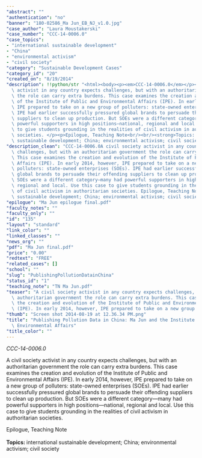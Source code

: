 ```yaml
---
"abstract": ""
"authentication": "no"
"banner": "180-02586_Ma Jun_EB_NJ_v1.0.jpg"
"case_author": "Laura Moustakerski"
"case_number": "CCC-14-0006.0"
"case_topics":
- "international sustainable development"
- "China"
- "environmental activism"
- "civil society"
"category": "Sustainable Development Cases"
"category_id": "20"
"created_on": "8/19/2014"
"description": !!python/str "<html><body><p><em>CCC-14-0006.0</em></p><p>A civil society\
  \ activist in any country expects challenges, but with an authoritarian government\
  \ the role can carry extra burdens. This case examines the creation and evolution\
  \ of the Institute of Public and Environmental Affairs (IPE). In early 2014, however,\
  \ IPE prepared to take on a new group of polluters: state-owned enterprises (SOEs).\
  \ IPE had earlier successfully pressured global brands to persuade their offending\
  \ suppliers to clean up production. But SOEs were a different category—many had\
  \ powerful supporters in high positions—national, regional and local. Use this case\
  \ to give students grounding in the realities of civil activism in authoritarian\
  \ societies. </p><p>Epilogue, Teaching Note<br/><br/><strong>Topics: </strong>international\
  \ sustainable development; China; environmental activism; civil society</p></body></html>"
"description_clean": "CCC-14-0006.0A civil society activist in any country expects\
  \ challenges, but with an authoritarian government the role can carry extra burdens.\
  \ This case examines the creation and evolution of the Institute of Public and Environmental\
  \ Affairs (IPE). In early 2014, however, IPE prepared to take on a new group of\
  \ polluters: state-owned enterprises (SOEs). IPE had earlier successfully pressured\
  \ global brands to persuade their offending suppliers to clean up production. But\
  \ SOEs were a different category—many had powerful supporters in high positions—national,\
  \ regional and local. Use this case to give students grounding in the realities\
  \ of civil activism in authoritarian societies. Epilogue, Teaching NoteTopics: international\
  \ sustainable development; China; environmental activism; civil society"
"epilogue": "Ma Jun epilogue final.pdf"
"faculty_notes": ""
"faculty_only": ""
"id": "135"
"layout": "standard"
"link_color": ""
"linked_classes": ""
"news_org": ""
"pdf": "Ma Jun final.pdf"
"price": "0.00"
"redtext": "FREE"
"related_cases": []
"school": ""
"slug": "PublishingPollutionDatainChina"
"status_id": "1"
"teaching_note": "TN Ma Jun.pdf"
"teaser": "A civil society activist in any country expects challenges, but with an\
  \ authoritarian government the role can carry extra burdens. This case examines\
  \ the creation and evolution of the Institute of Public and Environmental Affairs\
  \ (IPE). In early 2014, however, IPE prepared to take on a new group of polluters."
"thumb": "Screen shot 2014-08-19 at 12.36.34 PM.png"
"title": "Publishing Pollution Data in China: Ma Jun and the Institute of Public and\
  \ Environmental Affairs"
"title_color": ""
---
```

<html><body><p><em>CCC-14-0006.0</em></p><p>A civil society activist in any country expects challenges, but with an authoritarian government the role can carry extra burdens. This case examines the creation and evolution of the Institute of Public and Environmental Affairs (IPE). In early 2014, however, IPE prepared to take on a new group of polluters: state-owned enterprises (SOEs). IPE had earlier successfully pressured global brands to persuade their offending suppliers to clean up production. But SOEs were a different category—many had powerful supporters in high positions—national, regional and local. Use this case to give students grounding in the realities of civil activism in authoritarian societies. </p><p>Epilogue, Teaching Note<br/><br/><strong>Topics: </strong>international sustainable development; China; environmental activism; civil society</p></body></html>
